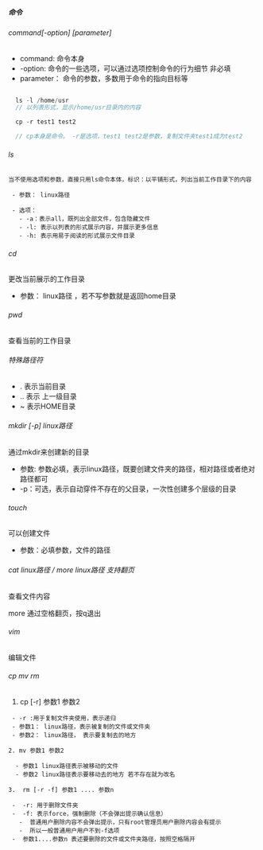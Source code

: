 ##### 命令
  
  ###### command[-option] [parameter]

   -  command: 命令本身
   -  -option: 命令的一些选项，可以通过选项控制命令的行为细节  非必填
   -  parameter： 命令的参数，多数用于命令的指向目标等

   ```javascript

     ls -l /home/usr
     // 以列表形式，显示/home/usr目录内的内容

     cp -r test1 test2

     // cp本身是命令。 -r是选项，test1 test2是参数，复制文件夹test1成为test2

   ```



   ###### ls

    当不使用选项和参数，直接只用ls命令本体，标识：以平铺形式，列出当前工作目录下的内容

     - 参数： linux路径

     - 选项： 
       - -a：表示all，既列出全部文件，包含隐藏文件
       - -l: 表示以列表的形式展示内容，并展示更多信息
       - -h: 表示用易于阅读的形式展示文件目录

 ###### cd
   更改当前展示的工作目录

   - 参数： linux路径 ，若不写参数就是返回home目录 

###### pwd
查看当前的工作目录

###### 特殊路径符

 - .  表示当前目录
 - .. 表示 上一级目录
 - ~  表示HOME目录

 ###### mkdir [-p] linux路径
  通过mkdir来创建新的目录
   
   -  参数: 参数必填，表示linux路径，既要创建文件夹的路径，相对路径或者绝对路径都可
   - -p：可选，表示自动穿件不存在的父目录，一次性创建多个层级的目录


###### touch
  可以创建文件

  - 参数：必填参数，文件的路径

###### cat linux路径   /     more linux路径  支持翻页
 查看文件内容

 more 通过空格翻页，按q退出
###### vim 
 编辑文件 


 ###### cp mv rm

   1. cp [-r] 参数1 参数2

     - -r :用于复制文件夹使用，表示递归
     - 参数1： linux路径，表示被复制的文件或文件夹
     - 参数2： linux路径， 表示要复制去的地方

    2. mv 参数1 参数2

      - 参数1 linux路径表示被移动的文件
      - 参数2 linux路径表示要移动去的地方 若不存在就为改名

    3.  rm [-r -f] 参数1 .... 参数n

     -  -r: 用于删除文件夹
     -  -f: 表示force，强制删除（不会弹出提示确认信息）
       -  普通用户删除内容不会弹出提示，只有root管理员用户删除内容会有提示
       -  所以一般普通用户用户不到-f选项
     -  参数1....参数n 表述要删除的文件或文件夹路径，按照空格隔开

    